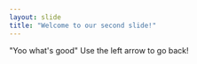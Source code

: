 ```yaml
---
layout: slide
title: "Welcome to our second slide!"
---
```

"Yoo what's good"
Use the left arrow to go back!
